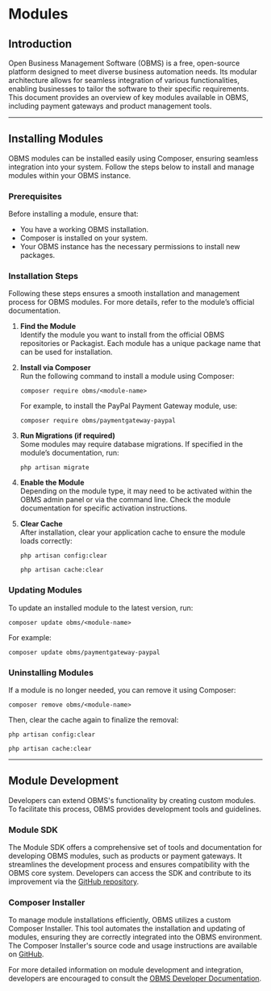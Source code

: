 # Modules

## Introduction[​](#introduction "Direct link to Introduction")

Open Business Management Software (OBMS) is a free, open-source platform designed to meet diverse business automation needs. Its modular architecture allows for seamless integration of various functionalities, enabling businesses to tailor the software to their specific requirements. This document provides an overview of key modules available in OBMS, including payment gateways and product management tools.

***

## Installing Modules[​](#installing-modules "Direct link to Installing Modules")

OBMS modules can be installed easily using Composer, ensuring seamless integration into your system. Follow the steps below to install and manage modules within your OBMS instance.

### Prerequisites[​](#prerequisites "Direct link to Prerequisites")

Before installing a module, ensure that:

* You have a working OBMS installation.
* Composer is installed on your system.
* Your OBMS instance has the necessary permissions to install new packages.

### Installation Steps[​](#installation-steps "Direct link to Installation Steps")

Following these steps ensures a smooth installation and management process for OBMS modules. For more details, refer to the module’s official documentation.

1. **Find the Module**<br /><!-- -->Identify the module you want to install from the official OBMS repositories or Packagist. Each module has a unique package name that can be used for installation.

2. **Install via Composer**<br /><!-- -->Run the following command to install a module using Composer:

   ```
   composer require obms/<module-name>
   ```

   For example, to install the PayPal Payment Gateway module, use:

   ```
   composer require obms/paymentgateway-paypal
   ```

3. **Run Migrations (if required)**<br /><!-- -->Some modules may require database migrations. If specified in the module’s documentation, run:

   ```
   php artisan migrate
   ```

4. **Enable the Module**<br /><!-- -->Depending on the module type, it may need to be activated within the OBMS admin panel or via the command line. Check the module documentation for specific activation instructions.

5. **Clear Cache**<br /><!-- -->After installation, clear your application cache to ensure the module loads correctly:

   ```
   php artisan config:clear
   ```

   ```
   php artisan cache:clear
   ```

### Updating Modules[​](#updating-modules "Direct link to Updating Modules")

To update an installed module to the latest version, run:

```
composer update obms/<module-name>
```

For example:

```
composer update obms/paymentgateway-paypal
```

### Uninstalling Modules[​](#uninstalling-modules "Direct link to Uninstalling Modules")

If a module is no longer needed, you can remove it using Composer:

```
composer remove obms/<module-name>
```

Then, clear the cache again to finalize the removal:

```
php artisan config:clear
```

```
php artisan cache:clear
```

***

## Module Development[​](#module-development "Direct link to Module Development")

Developers can extend OBMS's functionality by creating custom modules. To facilitate this process, OBMS provides development tools and guidelines.

### Module SDK[​](#module-sdk "Direct link to Module SDK")

The Module SDK offers a comprehensive set of tools and documentation for developing OBMS modules, such as products or payment gateways. It streamlines the development process and ensures compatibility with the OBMS core system. Developers can access the SDK and contribute to its improvement via the [GitHub repository](https://github.com/OBMS-Open-Business-Management-Software/module-sdk).

### Composer Installer[​](#composer-installer "Direct link to Composer Installer")

To manage module installations efficiently, OBMS utilizes a custom Composer Installer. This tool automates the installation and updating of modules, ensuring they are correctly integrated into the OBMS environment. The Composer Installer's source code and usage instructions are available on [GitHub](https://github.com/OBMS-Open-Business-Management-Software/composer-installer).

For more detailed information on module development and integration, developers are encouraged to consult the [OBMS Developer Documentation](/docs/developer_guide/intro.md).
